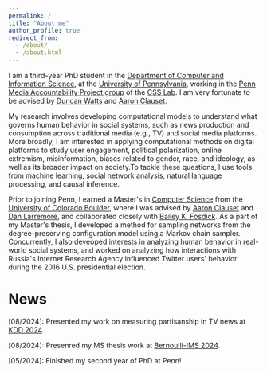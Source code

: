 ```yaml
---
permalink: /
title: "About me"
author_profile: true
redirect_from: 
  - /about/
  - /about.html
---
```


I am a third-year PhD student in the [Department of Computer and Information Science](https://www.cis.upenn.edu/), at the [University of Pennsylvania](https://www.upenn.edu/), working in the [Penn Media Accountability Project group](https://css.seas.upenn.edu/project/penn-map/) of the [CSS Lab](https://css.seas.upenn.edu/). I am very fortunate to be advised by [Duncan Watts](https://www.asc.upenn.edu/people/faculty/duncan-j-watts-phd) and [Aaron Clauset](https://aaronclauset.github.io/).

My research involves developing computational models to understand what governs human behavior in social systems, such as news production and consumption across traditional media (e.g., TV) and social media platforms. More broadly, I am interested in applying computational methods on digital platforms to study user engagement, political polarization, online extremism, misinformation, biases related to gender, race, and ideology, as well as its broader impact on society.To tackle these questions, I use tools from machine learning, social network analysis, natural language processing, and causal inference.

Prior to joining Penn, I earned a Master's in [Computer Science](https://www.colorado.edu/cs/) from the [University of Colorado Boulder](https://www.colorado.edu/), where I was advised by [Aaron Clauset](https://aaronclauset.github.io/) and [Dan Larremore](https://larremorelab.github.io/dan/), and collaborated closely with [Bailey K. Fosdick](https://www.baileyfosdick.com/). As a part of my Master's thesis, I developed a method for sampling networks from the degree-preserving configuration model using a Markov chain sampler. Concurrently, I also deveoped interests in analyzing human behavior in real-world social systems, and worked on analyzing how interactions with Russia's Internet Research Agency influenced Twitter users' behavior during the 2016 U.S. presidential election.


News
======

[08/2024]: Presented my work on measuring partisanship in TV news at [KDD 2024](https://kdd2024.kdd.org/).

[08/2024]: Presenred my MS thesis work at [Bernoulli-IMS 2024](https://www.bernoulli-ims-worldcongress2024.org/).

[05/2024]: Finished my second year of PhD at Penn!